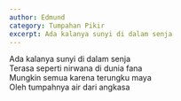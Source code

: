 ```yaml
---
author: Edmund
category: Tumpahan Pikir
excerpt: Ada kalanya sunyi di dalam senja  
---
```


Ada kalanya sunyi di dalam senja  
Terasa seperti nirwana di dunia fana  
Mungkin semua karena terungku maya  
Oleh tumpahnya air dari angkasa  